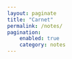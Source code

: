 ```yaml
---
layout: paginate
title: "Carnet"
permalink: /notes/
pagination:
    enabled: true
    category: notes
---
```

